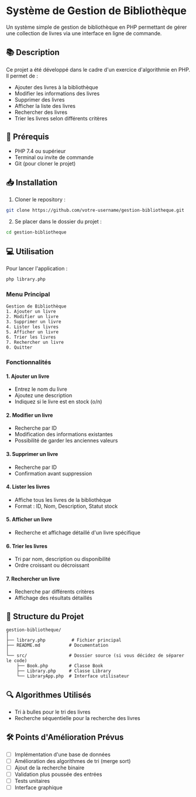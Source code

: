 # Système de Gestion de Bibliothèque

Un système simple de gestion de bibliothèque en PHP permettant de gérer une collection de livres via une interface en ligne de commande.

## 📚 Description

Ce projet a été développé dans le cadre d'un exercice d'algorithmie en PHP. Il permet de :
- Ajouter des livres à la bibliothèque
- Modifier les informations des livres
- Supprimer des livres
- Afficher la liste des livres
- Rechercher des livres
- Trier les livres selon différents critères

## 🔧 Prérequis

- PHP 7.4 ou supérieur
- Terminal ou invite de commande
- Git (pour cloner le projet)

## 📥 Installation

1. Cloner le repository :
```bash
git clone https://github.com/votre-username/gestion-bibliotheque.git
```

2. Se placer dans le dossier du projet :
```bash
cd gestion-bibliotheque
```

## 💻 Utilisation

Pour lancer l'application :
```bash
php library.php
```

### Menu Principal
```
Gestion de Bibliothèque
1. Ajouter un livre
2. Modifier un livre
3. Supprimer un livre
4. Lister les livres
5. Afficher un livre
6. Trier les livres
7. Rechercher un livre
0. Quitter
```

### Fonctionnalités

#### 1. Ajouter un livre
- Entrez le nom du livre
- Ajoutez une description
- Indiquez si le livre est en stock (o/n)

#### 2. Modifier un livre
- Recherche par ID
- Modification des informations existantes
- Possibilité de garder les anciennes valeurs

#### 3. Supprimer un livre
- Recherche par ID
- Confirmation avant suppression

#### 4. Lister les livres
- Affiche tous les livres de la bibliothèque
- Format : ID, Nom, Description, Statut stock

#### 5. Afficher un livre
- Recherche et affichage détaillé d'un livre spécifique

#### 6. Trier les livres
- Tri par nom, description ou disponibilité
- Ordre croissant ou décroissant

#### 7. Rechercher un livre
- Recherche par différents critères
- Affichage des résultats détaillés

## 📁 Structure du Projet

```
gestion-bibliotheque/
│
├── library.php          # Fichier principal
├── README.md           # Documentation
│
└── src/                # Dossier source (si vous décidez de séparer le code)
    ├── Book.php        # Classe Book
    ├── Library.php     # Classe Library
    └── LibraryApp.php  # Interface utilisateur
```

## 🔍 Algorithmes Utilisés

- Tri à bulles pour le tri des livres
- Recherche séquentielle pour la recherche des livres

## 🛠️ Points d'Amélioration Prévus

- [ ] Implémentation d'une base de données
- [ ] Amélioration des algorithmes de tri (merge sort)
- [ ] Ajout de la recherche binaire
- [ ] Validation plus poussée des entrées
- [ ] Tests unitaires
- [ ] Interface graphique
